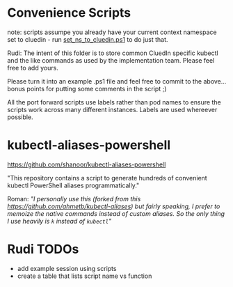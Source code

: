 # Convenience Scripts

note: scripts assumpe you  already have your current context namespace set to cluedin - run [set_ns_to_cluedin.ps1](set_ns_to_cluedin.ps1) to do just that.

Rudi: The intent of this folder is to store common CluedIn specific kubectl and the like commands as used by the implementation team. Please feel free to add yours.

Please turn it into an example .ps1 file and feel free to commit to the above... bonus points for putting some comments in the script ;)

All the port forward scripts use labels rather than pod names to ensure the scripts work across many different instances. Labels are used whereever possible.

# kubectl-aliases-powershell
https://github.com/shanoor/kubectl-aliases-powershell

"This repository contains a script to generate hundreds of convenient kubectl PowerShell aliases programmatically."

Roman: *"I personally use this (forked from this https://github.com/ahmetb/kubectl-aliases) but fairly speaking, I prefer to memoize the native commands instead of custom aliases. So the only thing I use heavily is `k` instead of `kubectl`"*

# Rudi TODOs
- add example session using scripts
- create a table that lists script name vs function